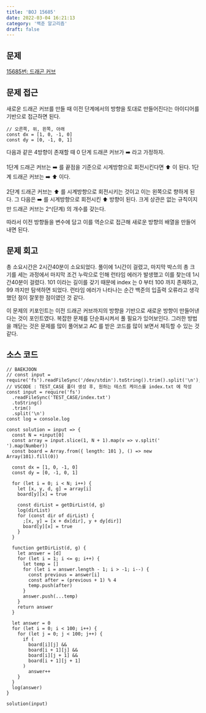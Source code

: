 ```yaml
---
title: 'BOJ 15685'
date: 2022-03-04 16:21:13
category: '백준 알고리즘'
draft: false
---
```


## 문제

[15685번: 드래곤 커브](https://www.acmicpc.net/problem/15685)

## 문제 접근

새로운 드래곤 커브를 만들 때 이전 단계에서의 방향을 토대로 만들어진다는 아이디어를 기반으로 접근하면 된다.

```tsx
// 오른쪽, 위, 왼쪽, 아래
const dx = [1, 0, -1, 0]
const dy = [0, -1, 0, 1]
```

다음과 같은 4방향이 존재할 때 0 단계 드래콘 커브가 ➡️ 라고 가정하자.

1단계 드래곤 커브는 ➡️ 를 끝점을 기준으로 시계방향으로 회전시킨다면 ⬆️ 이 된다. 1단계 드래곤 커브는 ➡️ ⬆️ 이다.

2단계 드래곤 커브는 ⬆️ 를 시계방향으로 회전시키는 것이고 이는 왼쪽으로 향하게 된다. 그 다음은 ➡️ 를 시계방향으로 회전시킨 ⬆️ 방향이 된다. 크게 상관은 없는 규칙이지만 드래곤 커브는 2^(단계) 의 개수를 갖는다.

따라서 이전 방향들을 변수에 담고 이를 역순으로 접근해 새로운 방향의 배열을 만들어내면 된다.

## 문제 회고

총 소요시간은 2시간40분이 소요되었다. 풀이에 1시간이 걸렸고, 마지막 박스의 총 크기를 세는 과정에서 마지막 조건 누락으로 인해 런타임 에러가 발생했고 이를 찾는데 1시간40분이 걸렸다. 101 이라는 길이를 갖기 때문에 index 는 0 부터 100 까지 존재하고, 99 까지만 탐색하면 되었다. 런타임 에러가 나타나는 순간 백준의 입출력 오류라고 생각했던 점이 잘못한 점이였던 것 같다.

이 문제의 키포인트는 이전 드래곤 커브까지의 방향을 기반으로 새로운 방향이 만들어낸다는 것이 포인트였다. 복잡한 문제를 단순화시켜서 풀 필요가 있어보인다. 그러한 방법을 깨닫는 것은 문제를 많이 풀어보고 AC 를 받은 코드를 많이 보면서 체득할 수 있는 것 같다.

## 소스 코드

```tsx
// BAEKJOON
// const input = require('fs').readFileSync('/dev/stdin').toString().trim().split('\n');
// VSCODE : TEST_CASE 폴더 생성 후, 원하는 테스트 케이스를 index.txt 에 작성
const input = require('fs')
  .readFileSync('TEST_CASE/index.txt')
  .toString()
  .trim()
  .split('\n')
const log = console.log

const solution = input => {
  const N = +input[0]
  const array = input.slice(1, N + 1).map(v => v.split(' ').map(Number))
  const board = Array.from({ length: 101 }, () => new Array(101).fill(0))

  const dx = [1, 0, -1, 0]
  const dy = [0, -1, 0, 1]

  for (let i = 0; i < N; i++) {
    let [x, y, d, g] = array[i]
    board[y][x] = true

    const dirList = getDirList(d, g)
    log(dirList)
    for (const dir of dirList) {
      ;[x, y] = [x + dx[dir], y + dy[dir]]
      board[y][x] = true
    }
  }

  function getDirList(d, g) {
    let answer = [d]
    for (let i = 1; i <= g; i++) {
      let temp = []
      for (let i = answer.length - 1; i > -1; i--) {
        const previous = answer[i]
        const after = (previous + 1) % 4
        temp.push(after)
      }
      answer.push(...temp)
    }
    return answer
  }

  let answer = 0
  for (let i = 0; i < 100; i++) {
    for (let j = 0; j < 100; j++) {
      if (
        board[i][j] &&
        board[i + 1][j] &&
        board[i][j + 1] &&
        board[i + 1][j + 1]
      )
        answer++
    }
  }
  log(answer)
}

solution(input)
```
